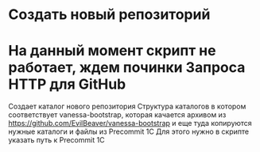 # Создать новый репозиторий

# На данный момент скрипт не работает, ждем починки Запроса HTTP для GitHub

Создает каталог нового репозитория
Структура каталогов в котором соответствует vanessa-bootstrap, 
которая качается архивом из https://github.com/EvilBeaver/vanessa-bootstrap
и еще туда копируются нужные каталоги и файлы из Precommit 1C
Для этого нужно в скрипте указать путь к Precommit 1C


